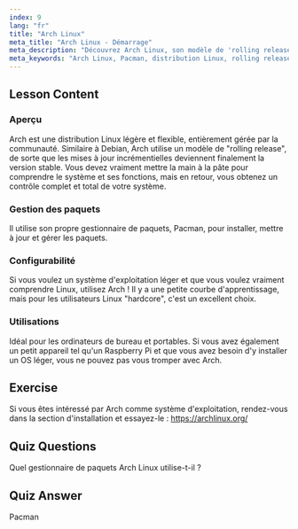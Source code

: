 ```yaml
---
index: 9
lang: "fr"
title: "Arch Linux"
meta_title: "Arch Linux - Démarrage"
meta_description: "Découvrez Arch Linux, son modèle de 'rolling release' et le gestionnaire de paquets Pacman. Comprenez pourquoi Arch est excellent pour les débutants et les utilisateurs avancés recherchant le contrôle."
meta_keywords: "Arch Linux, Pacman, distribution Linux, rolling release, tutoriel Linux, guide du débutant, OS léger"
---
```


## Lesson Content

### Aperçu

Arch est une distribution Linux légère et flexible, entièrement gérée par la communauté. Similaire à Debian, Arch utilise un modèle de "rolling release", de sorte que les mises à jour incrémentielles deviennent finalement la version stable. Vous devez vraiment mettre la main à la pâte pour comprendre le système et ses fonctions, mais en retour, vous obtenez un contrôle complet et total de votre système.

### Gestion des paquets

Il utilise son propre gestionnaire de paquets, Pacman, pour installer, mettre à jour et gérer les paquets.

### Configurabilité

Si vous voulez un système d'exploitation léger et que vous voulez vraiment comprendre Linux, utilisez Arch ! Il y a une petite courbe d'apprentissage, mais pour les utilisateurs Linux "hardcore", c'est un excellent choix.

### Utilisations

Idéal pour les ordinateurs de bureau et portables. Si vous avez également un petit appareil tel qu'un Raspberry Pi et que vous avez besoin d'y installer un OS léger, vous ne pouvez pas vous tromper avec Arch.

## Exercise

Si vous êtes intéressé par Arch comme système d'exploitation, rendez-vous dans la section d'installation et essayez-le : <https://archlinux.org/>

## Quiz Questions

Quel gestionnaire de paquets Arch Linux utilise-t-il ?

## Quiz Answer

Pacman

